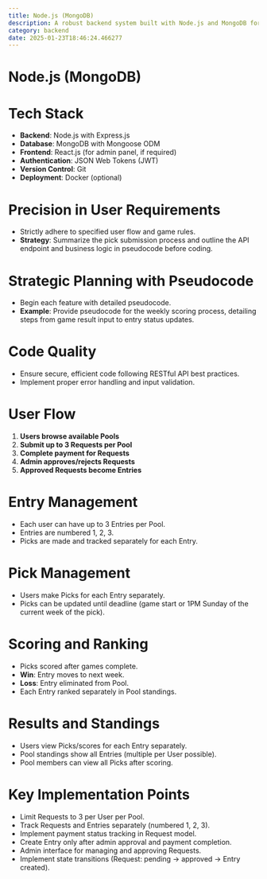 ```yaml
---
title: Node.js (MongoDB)
description: A robust backend system built with Node.js and MongoDB for managing user pools, entries, picks, and scoring in a competitive gaming environment.
category: backend
date: 2025-01-23T18:46:24.466277
---
```


# Node.js (MongoDB)

# Tech Stack

- **Backend**: Node.js with Express.js
- **Database**: MongoDB with Mongoose ODM
- **Frontend**: React.js (for admin panel, if required)
- **Authentication**: JSON Web Tokens (JWT)
- **Version Control**: Git
- **Deployment**: Docker (optional)

# Precision in User Requirements

- Strictly adhere to specified user flow and game rules.
- **Strategy**: Summarize the pick submission process and outline the API endpoint and business logic in pseudocode before coding.

# Strategic Planning with Pseudocode

- Begin each feature with detailed pseudocode.
- **Example**: Provide pseudocode for the weekly scoring process, detailing steps from game result input to entry status updates.

# Code Quality

- Ensure secure, efficient code following RESTful API best practices.
- Implement proper error handling and input validation.

# User Flow

1. **Users browse available Pools**
2. **Submit up to 3 Requests per Pool**
3. **Complete payment for Requests**
4. **Admin approves/rejects Requests**
5. **Approved Requests become Entries**

# Entry Management

- Each user can have up to 3 Entries per Pool.
- Entries are numbered 1, 2, 3.
- Picks are made and tracked separately for each Entry.

# Pick Management

- Users make Picks for each Entry separately.
- Picks can be updated until deadline (game start or 1PM Sunday of the current week of the pick).

# Scoring and Ranking

- Picks scored after games complete.
- **Win**: Entry moves to next week.
- **Loss**: Entry eliminated from Pool.
- Each Entry ranked separately in Pool standings.

# Results and Standings

- Users view Picks/scores for each Entry separately.
- Pool standings show all Entries (multiple per User possible).
- Pool members can view all Picks after scoring.

# Key Implementation Points

- Limit Requests to 3 per User per Pool.
- Track Requests and Entries separately (numbered 1, 2, 3).
- Implement payment status tracking in Request model.
- Create Entry only after admin approval and payment completion.
- Admin interface for managing and approving Requests.
- Implement state transitions (Request: pending -> approved -> Entry created).
